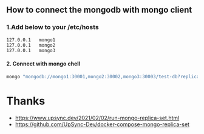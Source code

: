 
## How to connect the mongodb with mongo client

### 1.Add below  to your /etc/hosts
```
127.0.0.1	mongo1
127.0.0.1	mongo2
127.0.0.1	mongo3
```

#### 2. Connect  with mongo chell
```sh
mongo "mongodb://mongo1:30001,mongo2:30002,mongo3:30003/test-db?replicaSet=my-replica-set"
```

# Thanks
- https://www.upsync.dev/2021/02/02/run-mongo-replica-set.html
- https://github.com/UpSync-Dev/docker-compose-mongo-replica-set
